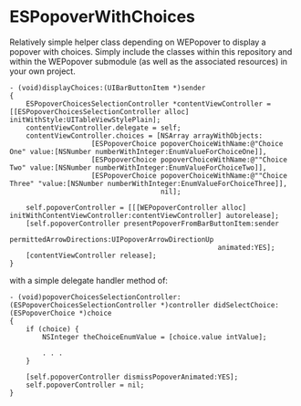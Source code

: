 ESPopoverWithChoices
====================

Relatively simple helper class depending on WEPopover to display a popover with choices. Simply include the classes within this repository and within the WEPopover submodule (as well as the associated resources) in your own project.

```
- (void)displayChoices:(UIBarButtonItem *)sender
{
	ESPopoverChoicesSelectionController *contentViewController = [[ESPopoverChoicesSelectionController alloc] initWithStyle:UITableViewStylePlain];
	contentViewController.delegate = self;
	contentViewController.choices = [NSArray arrayWithObjects:
					[ESPopoverChoice popoverChoiceWithName:@"Choice One" value:[NSNumber numberWithInteger:EnumValueForChoiceOne]],
					[ESPopoverChoice popoverChoiceWithName:@""Choice Two" value:[NSNumber numberWithInteger:EnumValueForChoiceTwo]],
					[ESPopoverChoice popoverChoiceWithName:@""Choice Three" "value:[NSNumber numberWithInteger:EnumValueForChoiceThree]],
									 nil];

	self.popoverController = [[[WEPopoverController alloc] initWithContentViewController:contentViewController] autorelease];
	[self.popoverController presentPopoverFromBarButtonItem:sender 
								   permittedArrowDirections:UIPopoverArrowDirectionUp
												   animated:YES];
	[contentViewController release];
}
```
with a simple delegate handler method of:

```
- (void)popoverChoicesSelectionController:(ESPopoverChoicesSelectionController *)controller didSelectChoice:(ESPopoverChoice *)choice
{
	if (choice) {
		NSInteger theChoiceEnumValue = [choice.value intValue];
	
		. . .
	}
				
	[self.popoverController dismissPopoverAnimated:YES];
	self.popoverController = nil;
}
```
